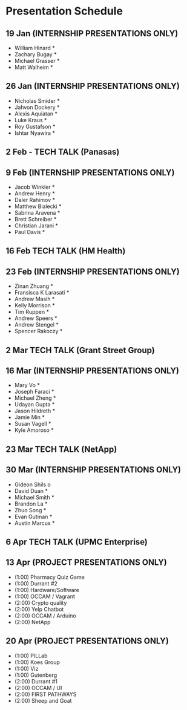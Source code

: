 # Presentation Schedule

## 19 Jan (INTERNSHIP PRESENTATIONS ONLY)
- William Hinard *
- Zachary Bugay *
- Michael Grasser *
- Matt Walheim *

## 26 Jan (INTERNSHIP PRESENTATIONS ONLY)
- Nicholas Smider *
- Jahvon Dockery *
- Alexis Aquiatan *
- Luke Kraus *
- Roy Gustafson *
- Ishtar Nyawira *

## 2 Feb - TECH TALK (Panasas)

## 9 Feb (INTERNSHIP PRESENTATIONS ONLY)
- Jacob Winkler *
- Andrew Henry *
- Daler Rahimov *
- Matthew Bialecki *
- Sabrina Aravena *
- Brett Schreiber *
- Christian Jarani *
- Paul Davis *

## 16 Feb TECH TALK (HM Health)

## 23 Feb (INTERNSHIP PRESENTATIONS ONLY)
- Zinan Zhuang *
- Fransisca K Larasati *
- Andrew Masih *
- Kelly Morrison *
- Tim Ruppen *
- Andrew Speers *
- Andrew Stengel *
- Spencer Rakoczy *

## 2 Mar TECH TALK (Grant Street Group)

## 16 Mar (INTERNSHIP PRESENTATIONS ONLY)
- Mary Vo *
- Joseph Faraci *
- Michael Zheng *
- Udayan Gupta *
- Jason Hildreth *
- Jamie Min *
- Susan Vagell *
- Kyle Amoroso *

## 23 Mar TECH TALK (NetApp)

## 30 Mar (INTERNSHIP PRESENTATIONS ONLY)
- Gideon Shils o
- David Duan *
- Michael Smith *
- Brandon La *	
- Zhuo Song *
- Evan Gutman *
- Austin Marcus *

## 6 Apr TECH TALK (UPMC Enterprise)

## 13 Apr (PROJECT PRESENTATIONS ONLY)
- (1:00) Pharmacy Quiz Game
- (1:00) Durrant #2
- (1:00) Hardware/Software
- (1:00) OCCAM / Vagrant
- (2:00) Crypto quality
- (2:00) Yelp Chatbot
- (2:00) OCCAM / Arduino
- (2:00) NetApp

## 20 Apr (PROJECT PRESENTATIONS ONLY)
- (1:00) PILLab
- (1:00) Koes Group
- (1:00) Viz
- (1:00) Gutenberg
- (2:00) Durrant #1
- (2:00) OCCAM / UI
- (2:00) FIRST PATHWAYS
- (2:00) Sheep and Goat